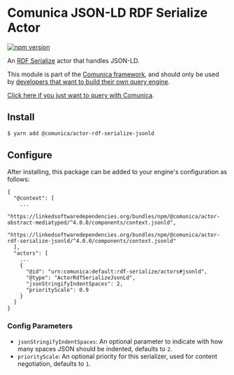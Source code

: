 # Comunica JSON-LD RDF Serialize Actor

[![npm version](https://badge.fury.io/js/%40comunica%2Factor-rdf-serialize-jsonld.svg)](https://www.npmjs.com/package/@comunica/actor-rdf-serialize-jsonld)

An [RDF Serialize](https://github.com/comunica/comunica/tree/master/packages/bus-rdf-serialize) actor that handles JSON-LD.

This module is part of the [Comunica framework](https://github.com/comunica/comunica),
and should only be used by [developers that want to build their own query engine](https://comunica.dev/docs/modify/).

[Click here if you just want to query with Comunica](https://comunica.dev/docs/query/).

## Install

```bash
$ yarn add @comunica/actor-rdf-serialize-jsonld
```

## Configure

After installing, this package can be added to your engine's configuration as follows:
```text
{
  "@context": [
    ...
    "https://linkedsoftwaredependencies.org/bundles/npm/@comunica/actor-abstract-mediatyped/^4.0.0/components/context.jsonld",
    "https://linkedsoftwaredependencies.org/bundles/npm/@comunica/actor-rdf-serialize-jsonld/^4.0.0/components/context.jsonld"
  ],
  "actors": [
    ...
    {
      "@id": "urn:comunica:default:rdf-serialize/actors#jsonld",
      "@type": "ActorRdfSerializeJsonLd",
      "jsonStringifyIndentSpaces": 2,
      "priorityScale": 0.9
    }
  ]
}
```

### Config Parameters

* `jsonStringifyIndentSpaces`: An optional parameter to indicate with how many spaces JSON should be indented, defaults to `2`.
* `priorityScale`: An optional priority for this serializer, used for content negotiation, defaults to `1`.
